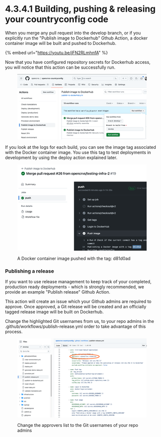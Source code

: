 # 4.3.4.1 Building, pushing & releasing your countryconfig code

When you merge any pull request into the develop branch, or if you explicitly run the "Publish image to Dockerhub" Gthub Action, a docker container image will be built and pushed to Dockerhub.

{% embed url="https://youtu.be/jFN2RLmhnfA" %}

Now that you have configured repository secrets for Dockerhub access, you will notice that this action can be successfully run.



<figure><img src="../../../../.gitbook/assets/Screenshot 2024-02-13 at 14.00.06.png" alt=""><figcaption></figcaption></figure>

If you look at the logs for each build, you can see the image tag associated with the Docker container image.  You use this tag to test deployments in development by using the deploy action explained later.

<figure><img src="../../../../.gitbook/assets/Screenshot 2024-02-13 at 14.01.34.png" alt=""><figcaption><p>A Docker container image pushed with the tag: d81d0ad</p></figcaption></figure>



### Publishing a release

If you want to use release management to keep track of your completed, production ready deployments - which is strongly recommended, we provide an example "Publish release" Github Action.

This action will create an issue which your Github admins are required to approve.  Once approved, a Git release will be created and an officially tagged release image will be built on Dockerhub.

Change the highlighted Git usernames from us, to your repo admins in the .github/workflows/publish-release.yml order to take advantage of this process.



<figure><img src="../../../../.gitbook/assets/Screenshot 2024-02-13 at 14.05.14.png" alt=""><figcaption><p>Change the approvers list to the Git usernames of your repo admins</p></figcaption></figure>
